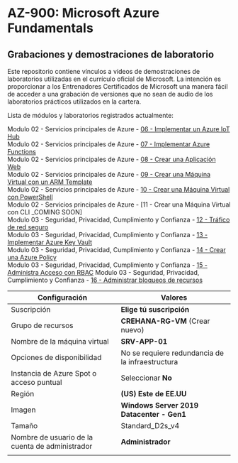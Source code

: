 # AZ-900: Microsoft Azure Fundamentals


## Grabaciones y demostraciones de laboratorio

Este repositorio contiene vínculos a vídeos de demostraciones de laboratorios utilizadas en el currículo oficial de Microsoft.
La intención es proporcionar a los Entrenadores Certificados de Microsoft una manera fácil de acceder a una grabación de versiones que no sean de audio de los laboratorios prácticos utilizados en la cartera.

Lista de módulos y laboratorios registrados actualmente:


Modulo 02 - Servicios principales de Azure -  [06 - Implementar un Azure IoT Hub](https://wwlcontent.azureedge.net/moc/Exported/AZ-900\AZ900-Implement-an-AzureIotHub.mp4)  
Modulo 02 - Servicios principales de Azure -  [07 - Implementar Azure Functions](https://wwlcontent.azureedge.net/moc/Exported/AZ-900\AZ900-Implment-Azure-Functions.mp4)  
Modulo 02 - Servicios principales de Azure -  [08 - Crear una Aplicación Web](https://wwlcontent.azureedge.net/moc/Exported/AZ-900\AZ900-CreateaWebApp.mp4)  
Modulo 02 - Servicios principales de Azure -  [09 - Crear una Máquina Virtual con un ARM Template](https://wwlcontent.azureedge.net/moc/Exported/AZ-900\AZ900-CreateaVMWithaTemplate.mp4)  
Modulo 02 - Servicios principales de Azure -  [10 - Crear una Máquina Virtual con PowerShell](https://wwlcontent.azureedge.net/moc/Exported/AZ-900\AZ900-CreateaVMwithPowershell.mp4)  
Modulo 02 - Servicios principales de Azure -  [11 - Crear una Máquina Virtual con CLI _COMING SOON]  
Modulo 03 - Seguridad, Privacidad, Cumplimiento y Confianza -  [12 - Tráfico de red seguro](https://wwlcontent.azureedge.net/moc/Exported/AZ-900\AZ900-SecureNetworkTraffic.mp4)  
Modulo 03 - Seguridad, Privacidad, Cumplimiento y Confianza -  [13 - Implementar Azure Key Vault](https://wwlcontent.azureedge.net/moc/Exported/AZ-900\AZ900%20-%2013%20Implement%20Azure%20Key%20Vault.mp4)  
Modulo 03 - Seguridad, Privacidad, Cumplimiento y Confianza -  [14 - Crear una Azure Policy](https://wwlcontent.azureedge.net/moc/Exported/AZ-900\AZ900-CreateAzurePolicy.mp4)  
Modulo 03 - Seguridad, Privacidad, Cumplimiento y Confianza -  [15 - Administra Acceso con RBAC](https://wwlcontent.azureedge.net/moc/Exported/AZ-900\AZ900-ManageAccesswithRBAC.mp4) 
Modulo 03 - Seguridad, Privacidad, Cumplimiento y Confianza -  [16 - Administrar bloqueos de recursos](https://wwlcontent.azureedge.net/moc/Exported/AZ-900\AZ900-ManageResourceLocks.mp4)  


| Configuración | Valores |
|  -- | -- |
| Suscripción | **Elige tú suscripción**|
| Grupo de recursos | **CREHANA-RG-VM** (Crear nuevo) |
| Nombre de la máquina virtual | **SRV-APP-01** |
| Opciones de disponibilidad | No se requiere redundancia de la infraestructura |
| Instancia de Azure Spot o acceso puntual| Seleccionar **No** |
| Región | **(US) Este de EE.UU**|
| Imagen | **Windows Server 2019 Datacenter - Gen1**|
| Tamaño | Standard_D2s_v4|
| Nombre de usuario de la cuenta de administrador | **Administrador** |
| | |
